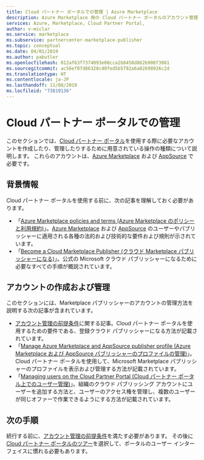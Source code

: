 ```yaml
---
title: Cloud パートナー ポータルでの管理 | Azure Marketplace
description: Azure Marketplace 用の Cloud パートナー ポータルのアカウント管理に使用できる操作の種類について説明します。
services: Azure, Marketplace, Cloud Partner Portal,
author: v-miclar
ms.service: marketplace
ms.subservice: partnercenter-marketplace-publisher
ms.topic: conceptual
ms.date: 04/01/2019
ms.author: pabutler
ms.openlocfilehash: 012af63f7374093e08cca2b8458d862b900f3981
ms.sourcegitcommit: ac56ef07d86328c40fed5b5792a6a02698926c2d
ms.translationtype: HT
ms.contentlocale: ja-JP
ms.lasthandoff: 11/08/2019
ms.locfileid: "73819136"
---
```

# <a name="cloud-partner-portal-management"></a>Cloud パートナー ポータルでの管理

このセクションでは、[Cloud パートナー ポータル](https://cloudpartner.azure.com)を使用する際に必要なアカウントを作成したり、管理したりするために用意されている操作の種類について説明します。  これらのアカウントは、[Azure Marketplace](https://azuremarketplace.microsoft.com) および [AppSource](https://appsource.microsoft.com) で必要です。  


## <a name="background-information"></a>背景情報

Cloud パートナー ポータルを使用する前に、次の記事を理解しておく必要があります。

- 「[Azure Marketplace policies and terms (Azure Marketplace のポリシーと利用規約)](../../policies-terms.md)」。[Azure Marketplace](https://azuremarketplace.microsoft.com) および [AppSource](https://appsource.microsoft.com) のユーザーやパブリッシャーに適用される各種の法的および技術的な要件および規則が示されています。
- 「[Become a Cloud Marketplace Publisher (クラウド Marketplace パブリッシャーになる)](https://docs.microsoft.com/azure/marketplace/become-publisher)」。公式の Microsoft クラウド パブリッシャーになるために必要なすべての手順が概説されています。


## <a name="account-creation-and-management"></a>アカウントの作成および管理

このセクションには、Marketplace パブリッシャーのアカウントの管理方法を説明する次の記事が含まれています。

- [アカウント管理の前提条件](./cpp-manage-prerequisites.md)に関する記事。Cloud パートナー ポータルを使用するための要件である、登録クラウド パブリッシャーになる方法が記載されています。
- 「[Manage Azure Marketplace and AppSource publisher profile (Azure Marketplace および AppSource パブリッシャーのプロファイルの管理)](./cpp-manage-publisher-profile.md)」。Cloud パートナー ポータルを使用して、Microsoft Marketplace パブリッシャーのプロファイルを表示および管理する方法が記載されています。 
- 「[Managing users on the Cloud Partner Portal (Cloud パートナー ポータル上でのユーザー管理)](./cpp-manage-users.md)」。組織のクラウド パブリッシング アカウントにユーザーを追加する方法と、ユーザーのアクセス権を管理し、複数のユーザーが同じオファーで作業できるようにする方法が記載されています。


## <a name="next-steps"></a>次の手順

続行する前に、[アカウント管理の前提条件](./cpp-manage-prerequisites.md)を満たす必要があります。  その後に [Cloud パートナー ポータルのツアー](../portal-tour/cpp-portal-tour.md)を選択して、ポータルのユーザー インターフェイスに慣れる必要もあります。
